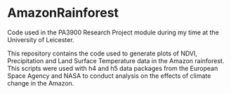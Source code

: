 # AmazonRainforest
Code used in the PA3900 Research Project module during my time at the University of Leicester.

This repository contains the code used to generate plots of NDVI, Precipitation and Land Surface Temperature data in the Amazon rainforest.
This scripts were used with h4 and h5 data packages from the European Space Agency and NASA to conduct analysis on the effects of climate change in the Amazon.
